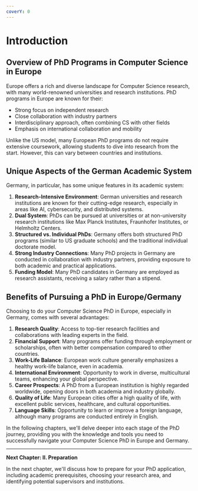 ```yaml
---
coverY: 0
---
```


# Introduction

## Overview of PhD Programs in Computer Science in Europe

Europe offers a rich and diverse landscape for Computer Science research, with many world-renowned universities and research institutions. PhD programs in Europe are known for their:

* Strong focus on independent research
* Close collaboration with industry partners
* Interdisciplinary approach, often combining CS with other fields
* Emphasis on international collaboration and mobility

Unlike the US model, many European PhD programs do not require extensive coursework, allowing students to dive into research from the start. However, this can vary between countries and institutions.

## Unique Aspects of the German Academic System

Germany, in particular, has some unique features in its academic system:

1. **Research-Intensive Environment**: German universities and research institutions are known for their cutting-edge research, especially in areas like AI, cybersecurity, and distributed systems.
2. **Dual System**: PhDs can be pursued at universities or at non-university research institutions like Max Planck Institutes, Fraunhofer Institutes, or Helmholtz Centers.
3. **Structured vs. Individual PhDs**: Germany offers both structured PhD programs (similar to US graduate schools) and the traditional individual doctorate model.
4. **Strong Industry Connections**: Many PhD projects in Germany are conducted in collaboration with industry partners, providing exposure to both academic and practical applications.
5. **Funding Model**: Many PhD candidates in Germany are employed as research assistants, receiving a salary rather than a stipend.

## Benefits of Pursuing a PhD in Europe/Germany

Choosing to do your Computer Science PhD in Europe, especially in Germany, comes with several advantages:

1. **Research Quality**: Access to top-tier research facilities and collaborations with leading experts in the field.
2. **Financial Support**: Many programs offer funding through employment or scholarships, often with better compensation compared to other countries.
3. **Work-Life Balance**: European work culture generally emphasizes a healthy work-life balance, even in academia.
4. **International Environment**: Opportunity to work in diverse, multicultural teams, enhancing your global perspective.
5. **Career Prospects**: A PhD from a European institution is highly regarded worldwide, opening doors in both academia and industry globally.
6. **Quality of Life**: Many European cities offer a high quality of life, with excellent public services, healthcare, and cultural opportunities.
7. **Language Skills**: Opportunity to learn or improve a foreign language, although many programs are conducted entirely in English.

In the following chapters, we'll delve deeper into each stage of the PhD journey, providing you with the knowledge and tools you need to successfully navigate your Computer Science PhD in Europe and Germany.

***

**Next Chapter: II. Preparation**

In the next chapter, we'll discuss how to prepare for your PhD application, including academic prerequisites, choosing your research area, and identifying potential supervisors and institutions.
